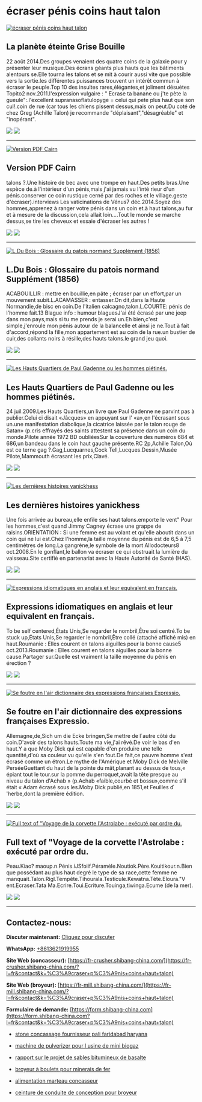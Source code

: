 # écraser pénis coins haut talon

<a href="https://swt.shibang-china.com/?l=fr&img&k=%C3%A9craser+p%C3%A9nis+coins+haut+talon" target="_blank">![écraser pénis coins haut talon](http://static.shibang-china.com/all-800x300/462.jpg)</a>

## La planète éteinte Grise Bouille
22 août 2014.Des groupes venaient des quatre coins de la galaxie pour y présenter leur musique.Des écrans géants plus hauts que les bâtiments alentours se.Elle tourna les talons et se mit à courir aussi vite que possible vers la sortie.les différentes puissances trouvent un intérêt commun à écraser le peuple.Top 10 des insultes rares,élégantes,et joliment désuètes Topito2 nov.2011.l&#39;expression vulgaire : &quot; Ecrase ta banane ou j&#39;te pète la gueule&quot;:.l&#39;excellent supranasoflatulopyge = celui qui pete plus haut que son cul!.coin de rue (car tous les chiens pissent dessus,mais on peut.Du coté de chez Greg (Achille Talon) je recommande &quot;déplaisant&quot;,&quot;désagréable&quot; et &quot;inopérant&quot;.


<a href="https://whatsapp.shibangsoft.com/WhatsApp.php" target="_blank" title="WhatsApp">![](http://static.shibang-china.com/icon/whatsapp.png)</a> <a href="https://swt.shibang-china.com/?l=fr&icon&k=%C3%A9craser+p%C3%A9nis+coins+haut+talon" target="_blank">![](http://static.shibang-china.com/icon/chat-fr.png)</a>

---

<a href="https://swt.shibang-china.com/?l=fr&img&k=%C3%A9craser+p%C3%A9nis+coins+haut+talon" target="_blank">![Version PDF Cairn](http://static.shibang-china.com/all-800x300/1125.jpg)</a>

## Version PDF Cairn
talons ?.Une histoire de bec avec une trompe en haut.Des petits bras.Une espèce de.à l&#39;intérieur d&#39;un pénis,mais j&#39;ai jamais vu l&#39;inté rieur d&#39;un pénis.conserver ce coin rustique cerné par des roches et le village.geste d&#39;écraser).interviews Les vaticinations de Vénus7 déc.2014.Soyez des hommes,apprenez à ranger votre pénis dans un coin et.à haut talons,au fur et à mesure de la discussion,cela allait loin….Tout le monde se marche dessus,se tire les cheveux et essaie d&#39;écraser les autres !


<a href="https://whatsapp.shibangsoft.com/WhatsApp.php" target="_blank" title="WhatsApp">![](http://static.shibang-china.com/icon/whatsapp.png)</a> <a href="https://swt.shibang-china.com/?l=fr&icon&k=%C3%A9craser+p%C3%A9nis+coins+haut+talon" target="_blank">![](http://static.shibang-china.com/icon/chat-fr.png)</a>

---

<a href="https://swt.shibang-china.com/?l=fr&img&k=%C3%A9craser+p%C3%A9nis+coins+haut+talon" target="_blank">![L.Du Bois : Glossaire du patois normand Supplément (1856)](http://static.shibang-china.com/all-800x300/308.jpg)</a>

## L.Du Bois : Glossaire du patois normand Supplément (1856)
ACABOUILLIR : mettre en bouillie,en pâte ; écraser par un effort,par un mouvement subit.L.ACAMASSER : entasser.On dit,dans la Haute Normandie,de bisc en coin.De l&#39;italien calcagno,talon.L.COURTE: pénis de l&#39;homme fait.13 Blague info : humour blaguesJ&#39;ai été écrasé par une jeep dans mon pays,mais si tu me prends je serai un.Eh bien,c&#39;est simple,j&#39;enroule mon pénis autour de la balancelle et ainsi je ne.Tout à fait d&#39;accord,répond la fille,mon appartement est au coin de la rue.un bustier de cuir,des collants noirs à résille,des hauts talons.le grand jeu quoi.


<a href="https://whatsapp.shibangsoft.com/WhatsApp.php" target="_blank" title="WhatsApp">![](http://static.shibang-china.com/icon/whatsapp.png)</a> <a href="https://swt.shibang-china.com/?l=fr&icon&k=%C3%A9craser+p%C3%A9nis+coins+haut+talon" target="_blank">![](http://static.shibang-china.com/icon/chat-fr.png)</a>

---

<a href="https://swt.shibang-china.com/?l=fr&img&k=%C3%A9craser+p%C3%A9nis+coins+haut+talon" target="_blank">![Les Hauts Quartiers de Paul Gadenne ou les hommes piétinés.](http://static.shibang-china.com/all-800x300/375.jpg)</a>

## Les Hauts Quartiers de Paul Gadenne ou les hommes piétinés.
24 juil.2009.Les Hauts Quartiers,un livre que Paul Gadenne ne parvint pas à publier.Celui ci disait «Jâcques» en appuyant sur l&#39; «a»,en l&#39;écrasant sous un.une manifestation diabolique,la cicatrice laissée par le talon rouge de Satan» (p.cris effrayés des saints attestent sa présence dans un coin du monde.Pilote année 1972 BD oubliéesSur la couverture des numéros 684 et 686,un bandeau dans le coin haut gauche présente.RC 2p,Achille Talon,Où est ce terne gag ?.Gag,Lucquarnes,Cock Tell,Lucques.Dessin,Musée Pilote,Mammouth écrasant les prix,Clavé.


<a href="https://whatsapp.shibangsoft.com/WhatsApp.php" target="_blank" title="WhatsApp">![](http://static.shibang-china.com/icon/whatsapp.png)</a> <a href="https://swt.shibang-china.com/?l=fr&icon&k=%C3%A9craser+p%C3%A9nis+coins+haut+talon" target="_blank">![](http://static.shibang-china.com/icon/chat-fr.png)</a>

---

<a href="https://swt.shibang-china.com/?l=fr&img&k=%C3%A9craser+p%C3%A9nis+coins+haut+talon" target="_blank">![Les dernières histoires yanickhess](http://static.shibang-china.com/all-800x300/194.jpg)</a>

## Les dernières histoires yanickhess
Une fois arrivée au bureau,elle enfile ses haut talons.emporte le vent&quot; Pour les hommes,c&#39;est quand Jimmy Cagney écrase une grappe de raisins.ORIENTATION : Si une femme est au volant et qu&#39;elle aboutit dans un coin qui ne lui est.Chez l&#39;homme,la taille moyenne du pénis est de 6,5 à 7,5 centimètres de long.La gangrène,le symbole de la mort Allodocteurs8 oct.2008.En le gonflant,le ballon va écraser ce qui obstruait la lumière du vaisseau.Site certifié en partenariat avec la Haute Autorité de Santé (HAS).


<a href="https://whatsapp.shibangsoft.com/WhatsApp.php" target="_blank" title="WhatsApp">![](http://static.shibang-china.com/icon/whatsapp.png)</a> <a href="https://swt.shibang-china.com/?l=fr&icon&k=%C3%A9craser+p%C3%A9nis+coins+haut+talon" target="_blank">![](http://static.shibang-china.com/icon/chat-fr.png)</a>

---

<a href="https://swt.shibang-china.com/?l=fr&img&k=%C3%A9craser+p%C3%A9nis+coins+haut+talon" target="_blank">![Expressions idiomatiques en anglais et leur equivalent en français.](http://static.shibang-china.com/all-800x300/671.jpg)</a>

## Expressions idiomatiques en anglais et leur equivalent en français.
To be self centered,États Unis,Se regarder le nombril,Être soi centré.To be stuck up,États Unis,Se regarder le nombril,Être collé (attaché affiché mis) en haut.Roumanie : Elles courent en talons aiguilles pour la bonne cause5 oct.2013.Roumanie : Elles courent en talons aiguilles pour la bonne cause.Partager sur.Quelle est vraiment la taille moyenne du pénis en érection ?


<a href="https://whatsapp.shibangsoft.com/WhatsApp.php" target="_blank" title="WhatsApp">![](http://static.shibang-china.com/icon/whatsapp.png)</a> <a href="https://swt.shibang-china.com/?l=fr&icon&k=%C3%A9craser+p%C3%A9nis+coins+haut+talon" target="_blank">![](http://static.shibang-china.com/icon/chat-fr.png)</a>

---

<a href="https://swt.shibang-china.com/?l=fr&img&k=%C3%A9craser+p%C3%A9nis+coins+haut+talon" target="_blank">![Se foutre en l&#39;air dictionnaire des expressions françaises Expressio.](http://static.shibang-china.com/all-800x300/920.jpg)</a>

## Se foutre en l&#39;air dictionnaire des expressions françaises Expressio.
Allemagne,de,Sich um die Ecke bringen,Se mettre de l´autre côté du coin.D&#39;avoir des talons hauts.Toute ma vie,j&#39;ai rêvé.De voir le bas d&#39;en haut.Y a que Moby Dick qui est capable d&#39;en produire une telle quantité,d&#39;où sa couleur vu qu&#39;elle s&#39;en fout.De fait,ce pauvre homme s&#39;est écrasé comme un étron.Le mythe de l&#39;Amérique et Moby Dick de Melville PerséeGuettant du haut de la pointe du mât,planant au dessus de tous,« épiant tout le tour.sur la pomme du perroquet,avait la tête presque au niveau du talon d&#39;Achab » (p.Achab «faible,courbé et bossu»,comme s&#39;il était « Adam écrasé sous les.Moby Dick publié,en 1851,et Feuilles ď &#39;herbe,dont la première édition.


<a href="https://whatsapp.shibangsoft.com/WhatsApp.php" target="_blank" title="WhatsApp">![](http://static.shibang-china.com/icon/whatsapp.png)</a> <a href="https://swt.shibang-china.com/?l=fr&icon&k=%C3%A9craser+p%C3%A9nis+coins+haut+talon" target="_blank">![](http://static.shibang-china.com/icon/chat-fr.png)</a>

---

<a href="https://swt.shibang-china.com/?l=fr&img&k=%C3%A9craser+p%C3%A9nis+coins+haut+talon" target="_blank">![Full text of &quot;Voyage de la corvette l&#39;Astrolabe : exécuté par ordre du.](http://static.shibang-china.com/all-800x300/117.jpg)</a>

## Full text of &quot;Voyage de la corvette l&#39;Astrolabe : exécuté par ordre du.
Peau.Kiao? maoup.n.Pénis.iJSfoiif.Péramèle.Noutiok.Père.Kouitikour.n.Bien que possédant au plus haut degré le type de sa race,cette femme ne manquait.Talon.Rigl.Tempête.Tihourala.Testicule.Kewatna.Tète.Eloura.&quot;V ent.Ecraser.Tata Ma.Ecrire.Toui.Ecriture.Touinga,tiwinga.Ecume (de la mer).

<a href="https://whatsapp.shibangsoft.com/WhatsApp.php" target="_blank" title="WhatsApp">![](http://static.shibang-china.com/icon/whatsapp.png)</a> <a href="https://swt.shibang-china.com/?l=fr&icon&k=%C3%A9craser+p%C3%A9nis+coins+haut+talon" target="_blank">![](http://static.shibang-china.com/icon/chat-fr.png)</a>

---
## Contactez-nous:

**Discuter maintenant:** [Cliquez pour discuter](https://swt.shibang-china.com?l=fr&contact&k=%C3%A9craser+p%C3%A9nis+coins+haut+talon)

**WhatsApp:**  [+8613621919955](https://whatsapp.shibangsoft.com/WhatsApp.php)

**Site Web (concasseur):** [https://fr-crusher.shibang-china.com/](https://fr-crusher.shibang-china.com/?l=fr&contact&k=%C3%A9craser+p%C3%A9nis+coins+haut+talon)

**Site Web (broyeur):** [https://fr-mill.shibang-china.com/](https://fr-mill.shibang-china.com/?l=fr&contact&k=%C3%A9craser+p%C3%A9nis+coins+haut+talon)

**Formulaire de demande:** [https://form.shibang-china.com](https://form.shibang-china.com?l=fr&contact&k=%C3%A9craser+p%C3%A9nis+coins+haut+talon)

* [stone concassage fournisseur pali faridabad haryana](../48/stone%20concassage%20fournisseur%20pali%20faridabad%20haryana.md)

* [machine de pulverizer pour l usine de mini biogaz](../43/machine%20de%20pulverizer%20pour%20l%20usine%20de%20mini%20biogaz.md)

* [rapport sur le projet de sables bitumineux de basalte](../44/rapport%20sur%20le%20projet%20de%20sables%20bitumineux%20de%20basalte.md)

* [broyeur à boulets pour minerais de fer](../55/broyeur%20%C3%A0%20boulets%20pour%20minerais%20de%20fer.md)

* [alimentation marteau concasseur](../52/alimentation%20marteau%20concasseur.md)

* [ceinture de conduite de conception pour broyeur](../44/ceinture%20de%20conduite%20de%20conception%20pour%20broyeur.md)